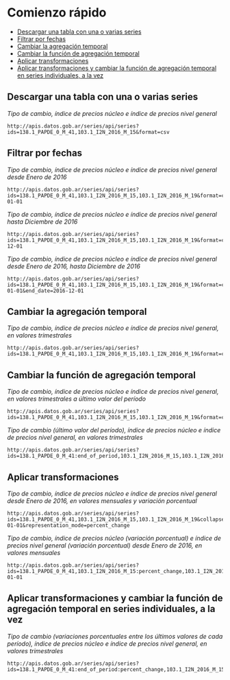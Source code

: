 # Comienzo rápido

<!-- START doctoc generated TOC please keep comment here to allow auto update -->
<!-- DON'T EDIT THIS SECTION, INSTEAD RE-RUN doctoc TO UPDATE -->
 

- [Descargar una tabla con una o varias series](#descargar-una-tabla-con-una-o-varias-series)
- [Filtrar por fechas](#filtrar-por-fechas)
- [Cambiar la agregación temporal](#cambiar-la-agregacion-temporal)
- [Cambiar la función de agregación temporal](#cambiar-la-funcion-de-agregaci%C3%B3n-temporal)
- [Aplicar transformaciones](#aplicar-transformaciones)
- [Aplicar transformaciones y cambiar la función de agregación temporal en series individuales, a la vez](#aplicar-transformaciones-y-cambiar-la-funcion-de-agregaci%C3%B3n-temporal-en-series-individuales-a-la-vez)

<!-- END doctoc generated TOC please keep comment here to allow auto update -->

## Descargar una tabla con una o varias series

*Tipo de cambio, índice de precios núcleo e índice de precios nivel general*

```
http://apis.datos.gob.ar/series/api/series?ids=138.1_PAPDE_0_M_41,103.1_I2N_2016_M_15&format=csv
```

## Filtrar por fechas

*Tipo de cambio, índice de precios núcleo e índice de precios nivel general desde Enero de 2016*

```
http://apis.datos.gob.ar/series/api/series?ids=138.1_PAPDE_0_M_41,103.1_I2N_2016_M_15,103.1_I2N_2016_M_19&format=csv&start_date=2016-01-01
```

*Tipo de cambio, índice de precios núcleo e índice de precios nivel general hasta Diciembre de 2016*

```
http://apis.datos.gob.ar/series/api/series?ids=138.1_PAPDE_0_M_41,103.1_I2N_2016_M_15,103.1_I2N_2016_M_19&format=csv&end_date=2016-12-01
```

*Tipo de cambio, índice de precios núcleo e índice de precios nivel general desde Enero de 2016, hasta Diciembre de 2016*

```
http://apis.datos.gob.ar/series/api/series?ids=138.1_PAPDE_0_M_41,103.1_I2N_2016_M_15,103.1_I2N_2016_M_19&format=csv&start_date=2016-01-01&end_date=2016-12-01
```

## Cambiar la agregación temporal

*Tipo de cambio, índice de precios núcleo e índice de precios nivel general, en valores trimestrales*

```
http://apis.datos.gob.ar/series/api/series?ids=138.1_PAPDE_0_M_41,103.1_I2N_2016_M_15,103.1_I2N_2016_M_19&format=csv&collapse=quarter
```

## Cambiar la función de agregación temporal

*Tipo de cambio, índice de precios núcleo e índice de precios nivel general, en valores trimestrales a último valor del período*

```
http://apis.datos.gob.ar/series/api/series?ids=138.1_PAPDE_0_M_41,103.1_I2N_2016_M_15,103.1_I2N_2016_M_19&format=csv&collapse=quarter&collapse_aggregation=end_of_period
```

*Tipo de cambio (último valor del período), índice de precios núcleo e índice de precios nivel general, en valores trimestrales*

```
http://apis.datos.gob.ar/series/api/series?ids=138.1_PAPDE_0_M_41:end_of_period,103.1_I2N_2016_M_15,103.1_I2N_2016_M_19&format=csv&collapse=quarter
```

## Aplicar transformaciones

*Tipo de cambio, índice de precios núcleo e índice de precios nivel general desde Enero de 2016, en valores mensuales y variación porcentual*

```
http://apis.datos.gob.ar/series/api/series?ids=138.1_PAPDE_0_M_41,103.1_I2N_2016_M_15,103.1_I2N_2016_M_19&collapse=month&format=csv&start_date=2016-01-01&representation_mode=percent_change
```

*Tipo de cambio, índice de precios núcleo (variación porcentual) e índice de precios nivel general (variación porcentual) desde Enero de 2016, en valores mensuales*

```
http://apis.datos.gob.ar/series/api/series?ids=138.1_PAPDE_0_M_41,103.1_I2N_2016_M_15:percent_change,103.1_I2N_2016_M_19:percent_change&collapse=month&format=csv&start_date=2016-01-01
```

## Aplicar transformaciones y cambiar la función de agregación temporal en series individuales, a la vez

*Tipo de cambio (variaciones porcentuales entre los últimos valores de cada período), índice de precios núcleo e índice de precios nivel general, en valores trimestrales*

```
http://apis.datos.gob.ar/series/api/series?ids=138.1_PAPDE_0_M_41:end_of_period:percent_change,103.1_I2N_2016_M_15,103.1_I2N_2016_M_19&format=csv&collapse=quarter
```
